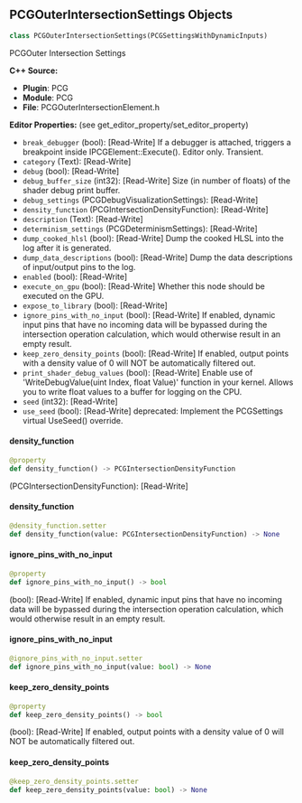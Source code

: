 ## PCGOuterIntersectionSettings Objects

```python
class PCGOuterIntersectionSettings(PCGSettingsWithDynamicInputs)
```

PCGOuter Intersection Settings

**C++ Source:**

- **Plugin**: PCG
- **Module**: PCG
- **File**: PCGOuterIntersectionElement.h

**Editor Properties:** (see get_editor_property/set_editor_property)

- ``break_debugger`` (bool):  [Read-Write] If a debugger is attached, triggers a breakpoint inside IPCGElement::Execute(). Editor only. Transient.
- ``category`` (Text):  [Read-Write]
- ``debug`` (bool):  [Read-Write]
- ``debug_buffer_size`` (int32):  [Read-Write] Size (in number of floats) of the shader debug print buffer.
- ``debug_settings`` (PCGDebugVisualizationSettings):  [Read-Write]
- ``density_function`` (PCGIntersectionDensityFunction):  [Read-Write]
- ``description`` (Text):  [Read-Write]
- ``determinism_settings`` (PCGDeterminismSettings):  [Read-Write]
- ``dump_cooked_hlsl`` (bool):  [Read-Write] Dump the cooked HLSL into the log after it is generated.
- ``dump_data_descriptions`` (bool):  [Read-Write] Dump the data descriptions of input/output pins to the log.
- ``enabled`` (bool):  [Read-Write]
- ``execute_on_gpu`` (bool):  [Read-Write] Whether this node should be executed on the GPU.
- ``expose_to_library`` (bool):  [Read-Write]
- ``ignore_pins_with_no_input`` (bool):  [Read-Write] If enabled, dynamic input pins that have no incoming data will be bypassed during the intersection operation
  calculation, which would otherwise result in an empty result.
- ``keep_zero_density_points`` (bool):  [Read-Write] If enabled, output points with a density value of 0 will NOT be automatically filtered out.
- ``print_shader_debug_values`` (bool):  [Read-Write] Enable use of 'WriteDebugValue(uint Index, float Value)' function in your kernel. Allows you to write float values to a buffer for logging on the CPU.
- ``seed`` (int32):  [Read-Write]
- ``use_seed`` (bool):  [Read-Write]
  deprecated: Implement the PCGSettings virtual UseSeed() override.

<a id="unreal.PCGOuterIntersectionSettings.density_function"></a>

#### density_function

```python
@property
def density_function() -> PCGIntersectionDensityFunction
```

(PCGIntersectionDensityFunction):  [Read-Write]

<a id="unreal.PCGOuterIntersectionSettings.density_function"></a>

#### density_function

```python
@density_function.setter
def density_function(value: PCGIntersectionDensityFunction) -> None
```

<a id="unreal.PCGOuterIntersectionSettings.ignore_pins_with_no_input"></a>

#### ignore_pins_with_no_input

```python
@property
def ignore_pins_with_no_input() -> bool
```

(bool):  [Read-Write] If enabled, dynamic input pins that have no incoming data will be bypassed during the intersection operation
calculation, which would otherwise result in an empty result.

<a id="unreal.PCGOuterIntersectionSettings.ignore_pins_with_no_input"></a>

#### ignore_pins_with_no_input

```python
@ignore_pins_with_no_input.setter
def ignore_pins_with_no_input(value: bool) -> None
```

<a id="unreal.PCGOuterIntersectionSettings.keep_zero_density_points"></a>

#### keep_zero_density_points

```python
@property
def keep_zero_density_points() -> bool
```

(bool):  [Read-Write] If enabled, output points with a density value of 0 will NOT be automatically filtered out.

<a id="unreal.PCGOuterIntersectionSettings.keep_zero_density_points"></a>

#### keep_zero_density_points

```python
@keep_zero_density_points.setter
def keep_zero_density_points(value: bool) -> None
```

<a id="unreal.PCGParseStringSettings"></a>